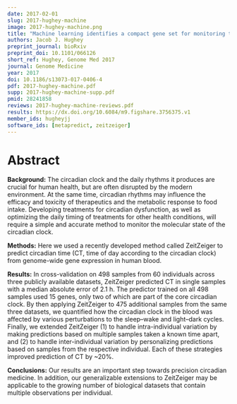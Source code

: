 ```yaml
---
date: 2017-02-01
slug: 2017-hughey-machine
image: 2017-hughey-machine.png
title: "Machine learning identifies a compact gene set for monitoring the circadian clock in human blood"
authors: Jacob J. Hughey
preprint_journal: bioRxiv
preprint_doi: 10.1101/066126
short_ref: Hughey, Genome Med 2017
journal: Genome Medicine
year: 2017
doi: 10.1186/s13073-017-0406-4
pdf: 2017-hughey-machine.pdf
supp: 2017-hughey-machine-supp.pdf
pmid: 28241858
reviews: 2017-hughey-machine-reviews.pdf
results: https://dx.doi.org/10.6084/m9.figshare.3756375.v1
member_ids: hugheyjj
software_ids: [metapredict, zeitzeiger]
---
```


# Abstract

**Background:** The circadian clock and the daily rhythms it produces are crucial for human health, but are often disrupted by the modern environment. At the same time, circadian rhythms may influence the efficacy and toxicity of therapeutics and the metabolic response to food intake. Developing treatments for circadian dysfunction, as well as optimizing the daily timing of treatments for other health conditions, will require a simple and accurate method to monitor the molecular state of the circadian clock.

**Methods:** Here we used a recently developed method called ZeitZeiger to predict circadian time (CT, time of day according to the circadian clock) from genome-wide gene expression in human blood.

**Results:** In cross-validation on 498 samples from 60 individuals across three publicly available datasets, ZeitZeiger predicted CT in single samples with a median absolute error of 2.1 h. The predictor trained on all 498 samples used 15 genes, only two of which are part of the core circadian clock. By then applying ZeitZeiger to 475 additional samples from the same three datasets, we quantified how the circadian clock in the blood was affected by various perturbations to the sleep–wake and light–dark cycles. Finally, we extended ZeitZeiger (1) to handle intra-individual variation by making predictions based on multiple samples taken a known time apart, and (2) to handle inter-individual variation by personalizing predictions based on samples from the respective individual. Each of these strategies improved prediction of CT by ~20%.

**Conclusions:** Our results are an important step towards precision circadian medicine. In addition, our generalizable extensions to ZeitZeiger may be applicable to the growing number of biological datasets that contain multiple observations per individual.
